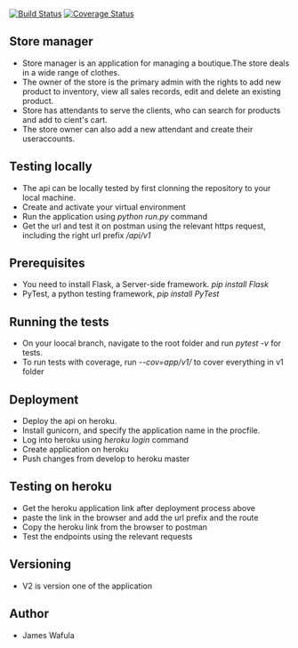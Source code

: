 
[![Build Status](https://travis-ci.org/jamesbeamie/store-manager-api.svg?branch=ch-adding-all-endpoints-161494653)](https://travis-ci.org/jamesbeamie/store-manager-api) [![Coverage Status](https://coveralls.io/repos/github/jamesbeamie/store-manager-api/badge.svg?branch=ch-adding-all-endpoints-161494653)](https://coveralls.io/github/jamesbeamie/store-manager-api?branch=ch-adding-all-endpoints-161494653)
## Store manager
- Store manager is an application for managing a boutique.The store deals in a wide range of clothes.
- The owner of the store is the primary admin with the rights to add new product to inventory, view all sales records, edit and delete an existing product.
- Store has attendants to serve the clients, who can search for products and add to cient's cart.
- The store owner can also add a new attendant and create their useraccounts.
## Testing locally
- The api can be locally tested by first clonning the repository to your local machine.
- Create and activate your  virtual environment
- Run the application using _python run.py_ command
- Get the url and test it on postman using the relevant https request, including the right url prefix _/api/v1_

## Prerequisites
- You need to install Flask, a Server-side framework. _pip install Flask_
- PyTest, a python testing framework, _pip install PyTest_
## Running the tests
- On your loocal branch, navigate to the root folder and run _pytest -v_ for tests.
- To run tests with coverage, run _--cov=app/v1/_ to cover everything in v1 folder
## Deployment
- Deploy the api on heroku.
- Install gunicorn, and specify the application name in the procfile.
- Log into heroku using _heroku login_ command
- Create application on heroku
- Push changes from develop to heroku master
## Testing on heroku
- Get the heroku application link after deployment process above
- paste the link in the browser and add the url prefix and the route
- Copy the heroku link from the browser to postman
- Test the endpoints using the relevant requests
## Versioning
- V2 is version one of the application
## Author
- James Wafula
